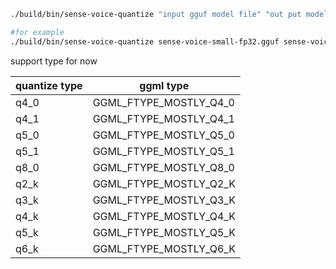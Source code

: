 ```bash
./build/bin/sense-voice-quantize "input gguf model file" "out put model file" type

#for example 
./build/bin/sense-voice-quantize sense-voice-small-fp32.gguf sense-voice-small-q4_0.bin q4_0
```

support type for now

|quantize type| ggml type              |
|---|------------------------|
|q4_0| GGML_FTYPE_MOSTLY_Q4_0 |
|q4_1| GGML_FTYPE_MOSTLY_Q4_1 |
|q5_0| GGML_FTYPE_MOSTLY_Q5_0 |
|q5_1| GGML_FTYPE_MOSTLY_Q5_1 |
|q8_0| GGML_FTYPE_MOSTLY_Q8_0 |
|q2_k| GGML_FTYPE_MOSTLY_Q2_K |
|q3_k| GGML_FTYPE_MOSTLY_Q3_K |
|q4_k| GGML_FTYPE_MOSTLY_Q4_K |
|q5_k| GGML_FTYPE_MOSTLY_Q5_K |
|q6_k| GGML_FTYPE_MOSTLY_Q6_K |